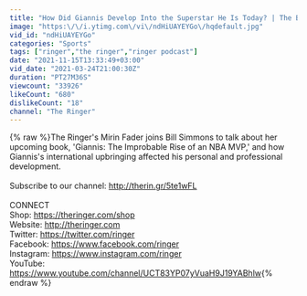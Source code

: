```yaml
---
title: "How Did Giannis Develop Into the Superstar He Is Today? | The Bill Simmons Podcast"
image: "https:\/\/i.ytimg.com\/vi\/ndHiUAYEYGo\/hqdefault.jpg"
vid_id: "ndHiUAYEYGo"
categories: "Sports"
tags: ["ringer","the ringer","ringer podcast"]
date: "2021-11-15T13:33:49+03:00"
vid_date: "2021-03-24T21:00:30Z"
duration: "PT27M36S"
viewcount: "33926"
likeCount: "680"
dislikeCount: "18"
channel: "The Ringer"
---
```

{% raw %}The Ringer's Mirin Fader joins Bill Simmons to talk about her upcoming book, 'Giannis: The Improbable Rise of an NBA MVP,' and how Giannis's international upbringing affected his personal and professional development.<br /><br />Subscribe to our channel: <a rel="nofollow" target="blank" href="http://therin.gr/5te1wFL">http://therin.gr/5te1wFL</a><br /><br />CONNECT<br />Shop: <a rel="nofollow" target="blank" href="https://theringer.com/shop">https://theringer.com/shop</a><br />Website: <a rel="nofollow" target="blank" href="http://theringer.com">http://theringer.com</a><br />Twitter: <a rel="nofollow" target="blank" href="https://twitter.com/ringer">https://twitter.com/ringer</a><br />Facebook: <a rel="nofollow" target="blank" href="https://www.facebook.com/ringer">https://www.facebook.com/ringer</a><br />Instagram: <a rel="nofollow" target="blank" href="https://www.instagram.com/ringer">https://www.instagram.com/ringer</a><br />YouTube: <a rel="nofollow" target="blank" href="https://www.youtube.com/channel/UCT83YP07yVuaH9J19YABhlw">https://www.youtube.com/channel/UCT83YP07yVuaH9J19YABhlw</a>{% endraw %}
